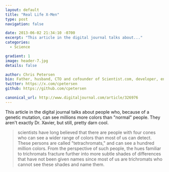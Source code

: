 ```yaml
---
layout: default
title: "Real Life X-Men"
type: post
navigation: false

date: 2013-06-02 21:34:10 -0700
excerpt: "This article in the digital journal talks about..."
categories:
  - Science

gradient: 1
image: header-7.jpg
details: false

author: Chris Petersen
bio: Father, husband, CTO and cofounder of Scientist.com, developer, entrepreneur and technologist.
twitter: https://x.com/cpetersen
github: https://github.com/cpetersen

canonical_url: http://www.digitaljournal.com/article/326976
---
```



This article in the digital journal talks about people who, because of a genetic mutation, can see millions more colors than "normal" people. They aren't exactly Dr. Xavier, but still, pretty darn cool.

 >
 >
 >  scientists have long believed that there are people with four cones who can see a wider range of colors than most of us can detect. These persons are called "tetrachromats," and can see a hundred million colors. From the perspective of such people, the hues familiar to trichromats fracture further into more subtle shades of differences that have not been given names since most of us are trichromats who cannot see these shades and name them.
 >
 >

